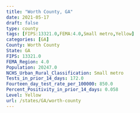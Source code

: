```yaml
---
title: "Worth County, GA"
date: 2021-05-17
draft: false
type: county
tags: [FIPS:13321.0,FEMA:4.0,Small metro,Yellow]
categories: [GA]
County: Worth County
State: GA
FIPS: 13321.0
FEMA_Region: 4.0
Population: 20247.0
NCHS_Urban_Rural_Classification: Small metro
Tests_in_prior_14_days: 172.0
Fourteen_day_test_rate_per_100000: 850.0
Percent_Positivity_in_prior_14_days: 0.058
Level: Yellow
url: /states/GA/worth-county
---
```



